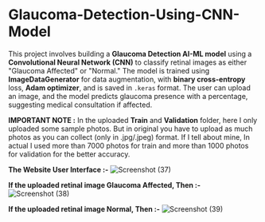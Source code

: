 # Glaucoma-Detection-Using-CNN-Model
This project involves building a **Glaucoma Detection AI-ML model** using a **Convolutional Neural Network (CNN)** to classify retinal images as either "Glaucoma Affected" or "Normal." The model is trained using **ImageDataGenerator** for data augmentation, with **binary cross-entropy** loss, **Adam optimizer**, and is saved in `.keras` format. The user can upload an image, and the model predicts glaucoma presence with a percentage, suggesting medical consultation if affected.

**IMPORTANT NOTE :** In the uploaded **Train** and **Validation** folder, here I only uploaded some sample photos. But in original you have to upload as much photos as you can collect (only in .jpg/.jpeg) format. If I tell about mine, In actual I used more than 7000 photos for train and more than 1000 photos for validation for the better accuracy. 


**The Website User Interface :-**
![Screenshot (37)](https://github.com/user-attachments/assets/5314734d-46c3-4c0d-8d5e-78f6098684e4)


**If the uploaded retinal image Glaucoma Affected, Then :-**
![Screenshot (38)](https://github.com/user-attachments/assets/6d193fa2-d1a0-45b4-b787-7c73d7b3cb61)


**If the uploaded retinal image Normal, Then :-**
![Screenshot (39)](https://github.com/user-attachments/assets/85c1ce84-76f4-4a7b-91f6-013a41f44887)
